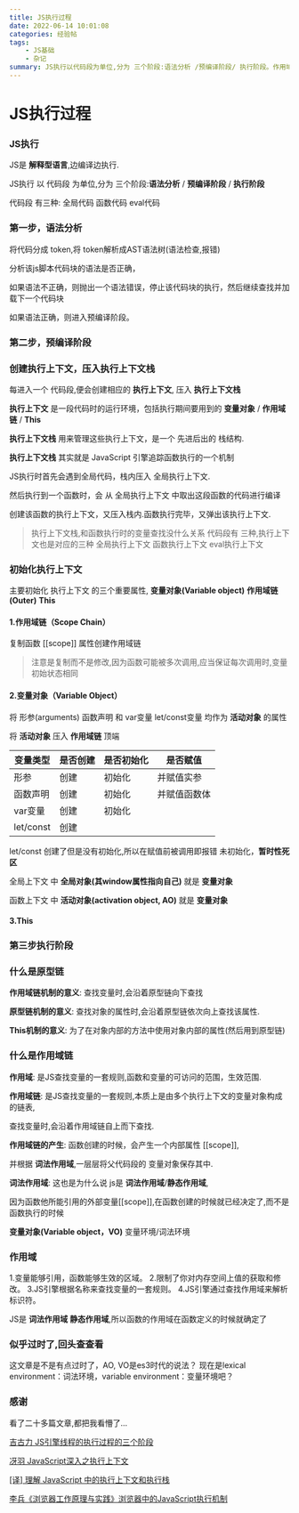 ```yaml
---
title: JS执行过程
date: 2022-06-14 10:01:08
categories: 经验帖
tags:
    - JS基础
    - 杂记
summary: JS执行以代码段为单位,分为 三个阶段:语法分析 /预编译阶段/ 执行阶段。作用域链是JS引擎查找变量的规则，原型链是JS引擎查找对象属性的规则
---
```


# JS执行过程

### JS执行

JS是 __解释型语言__,边编译边执行.

JS执行 以 代码段 为单位,分为 三个阶段:__语法分析__ / __预编译阶段__ / __执行阶段__

代码段 有三种: 全局代码 函数代码 eval代码

### 第一步，语法分析

将代码分成 token,将 token解析成AST语法树(语法检查,报错)

分析该js脚本代码块的语法是否正确，

如果语法不正确，则抛出一个语法错误，停止该代码块的执行，然后继续查找并加载下一个代码块

如果语法正确，则进入预编译阶段。

### 第二步，预编译阶段

### 创建执行上下文，压入执行上下文栈

每进入一个 代码段,便会创建相应的 __执行上下文__, 压入 __执行上下文栈__

__执行上下文__ 是一段代码时的运行环境，包括执行期间要用到的 __变量对象__ / __作用域链__ / __This__

__执行上下文栈__  用来管理这些执行上下文，是一个 先进后出的 栈结构.

__执行上下文栈__ 其实就是 JavaScript 引擎追踪函数执行的一个机制

JS执行时首先会遇到全局代码，栈内压入 全局执行上下文.

然后执行到一个函数时，会 从 全局执行上下文 中取出这段函数的代码进行编译

创建该函数的执行上下文，又压入栈内.函数执行完毕，又弹出该执行上下文.

> 执行上下文栈,和函数执行时的变量查找没什么关系
> 代码段有 三种,执行上下文也是对应的三种 全局执行上下文 函数执行上下文 eval执行上下文

### 初始化执行上下文

主要初始化 执行上下文 的三个重要属性, __变量对象(Variable object)__ __作用域链(Outer)__ __This__

#### 1.作用域链（Scope Chain）

复制函数 [[scope]] 属性创建作用域链

> 注意是复制而不是修改,因为函数可能被多次调用,应当保证每次调用时,变量初始状态相同

#### 2.变量对象（Variable Object）

将 形参(arguments) 函数声明 和 var变量 let/const变量 均作为 __活动对象__ 的属性

将 __活动对象__ 压入 __作用域链__ 顶端

| 变量类型   | 是否创建 | 是否初始化 | 是否赋值   |
| --------- | -------- | --------- | --------- |
| 形参       | 创建     | 初始化    | 并赋值实参 |
| 函数声明   | 创建     | 初始化    | 并赋值函数体|
| var变量    | 创建     | 初始化    |           |
| let/const |  创建    |           |           |

let/const 创建了但是没有初始化,所以在赋值前被调用即报错 未初始化，__暂时性死区__

全局上下文 中 __全局对象(其window属性指向自己)__ 就是 __变量对象__ 

函数上下文 中 __活动对象(activation object, AO)__ 就是 __变量对象__

#### 3.This

### 第三步执行阶段




### 什么是原型链

__作用域链机制的意义__: 查找变量时,会沿着原型链向下查找

__原型链机制的意义__: 查找对象的属性时,会沿着原型链依次向上查找该属性.

__This机制的意义__: 为了在对象内部的方法中使用对象内部的属性(然后用到原型链)


### 什么是作用域链

__作用域__: 是JS查找变量的一套规则,函数和变量的可访问的范围，生效范围.

__作用域链__: 是JS查找变量的一套规则,本质上是由多个执行上下文的变量对象构成的链表,

查找变量时,会沿着作用域链自上而下查找.


__作用域链的产生__: 函数创建的时候，会产生一个内部属性 [[scope]],

并根据 __词法作用域__,一层层将父代码段的 变量对象保存其中.


__词法作用域__: 这也是为什么说 js是 __词法作用域__/__静态作用域__,

因为函数他所能引用的外部变量[[scope]],在函数创建的时候就已经决定了,而不是函数执行的时候

__变量对象(Variable object，VO)__ 变量环境/词法环境 

### 作用域



1.变量能够引用，函数能够生效的区域。
2.限制了你对内存空间上值的获取和修改。
3.JS引擎根据名称来查找变量的一套规则。
4.JS引擎通过查找作用域来解析标识符。

JS是 __词法作用域__ __静态作用域__,所以函数的作用域在函数定义的时候就确定了



### 似乎过时了,回头查查看

这文章是不是有点过时了，AO, VO是es3时代的说法？
现在是lexical environment：词法环境，variable environment：变量环境吧？

### 感谢

看了二十多篇文章,都把我看懵了...

[吉古力 JS引擎线程的执行过程的三个阶段](https://www.jianshu.com/p/0972f9ed4a8c)

[冴羽 JavaScript深入之执行上下文](https://github.com/mqyqingfeng/Blog/issues/8)

[[译] 理解 JavaScript 中的执行上下文和执行栈](https://juejin.cn/post/6844903682283143181)

[李兵《浏览器工作原理与实践》浏览器中的JavaScript执行机制](https://time.geekbang.org/column/article/119046)


